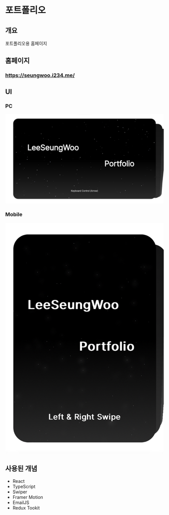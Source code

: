 # 포트폴리오

## 개요

포트폴리오용 홈페이지

## 홈페이지

### https://seungwoo.i234.me/

## UI

### PC

![MainScreen](https://github.com/seungwoo505/Portfolio/blob/main/mainScreen.png)

### Mobile

![MainScreen](https://github.com/seungwoo505/Portfolio/blob/main/mainMobileScreen.png)

## 사용된 개념

- React
- TypeScript
- Swiper
- Framer Motion
- EmailJS
- Redux Tookit
